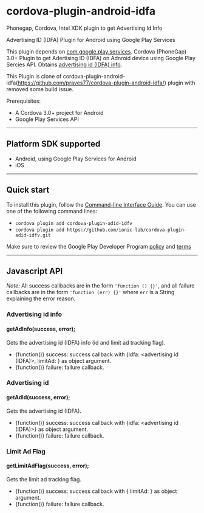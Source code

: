 # cordova-plugin-android-idfa
Phonegap, Cordova, Intel XDK plugin to get Advertising Id Info

Advertising ID (IDFA) Plugin for Android using Google Play Services

This plugin depends on [com.google.play.services](http://plugins.cordova.io/#/package/com.google.play.services).
Cordova (PhoneGap) 3.0+ Plugin to get Adertising ID (IDFA) on Adnroid device using Google Play Sercies API.
Obtains [advertising id (IDFA) info](https://support.google.com/googleplay/android-developer/answer/6048248?hl=en).

This Plugin is clone of cordova-plugin-android-idfa(https://github.com/praves77/cordova-plugin-android-idfa/) plugin with removed some build issue.

Prerequisites:
* A Cordova 3.0+ project for Android
* Google Play Services API 

---
## Platform SDK supported ##

* Android, using Google Play Services for Android
* iOS

---
## Quick start ##

To install this plugin, follow the [Command-line Interface Guide](http://cordova.apache.org/docs/en/edge/guide_cli_index.md.html#The%20Command-line%20Interface). You can use one of the following command lines:

* `cordova plugin add cordova-plugin-adid-idfv`
* `cordova plugin add https://github.com/ionic-lab/cordova-plugin-adid-idfv.git`

Make sure to review the Google Play Developer Program [policy](https://play.google.com/about/developer-content-policy.html#ADID) and [terms](https://play.google.com/about/developer-distribution-agreement.html#use)

---
## Javascript API ##

*Note:* All success callbacks are in the form `'function () {}'`, and all failure callbacks are in the form `'function (err) {}'` where `err` is a String explaining the error reason.


### Advertising id info ###
#### getAdInfo(success, error);
Gets the advertising id (IDFA) info (id and limit ad tracking flag).

* {function()} success:    success callback with {idfa: <advertising id (IDFA)>, limitAd: <boolean>} as object argument.
* {function()} failure:    failure callback.

### Advertising id ###
#### getAdId(success, error);
Gets the advertising id (IDFA).

* {function()} success:    success callback with {idfa: <advertising id (IDFA)>} as object argument.
* {function()} failure:    failure callback.

### Limit Ad Flag ###
#### getLimitAdFlag(success, error);
Gets the limit ad tracking flag.

* {function()} success:    success callback with { limitAd: <boolean> } as object argument.
* {function()} failure:    failure callback.
